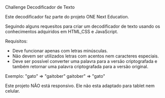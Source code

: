 Challenge Decodificador de Texto

Este decodificador faz parte do projeto ONE Next Education.

Seguindo alguns requesitos para criar um decodificador de texto usando os conhecimentos adquiridos em HTML,CSS e JavaScript.

   Requisitos:
- Deve funcionar apenas com letras minúsculas.
- Não devem ser utilizados letras com acentos nem caracteres especiais.
- Deve ser possível converter uma palavra para a versão criptografada e também retornar uma palavra criptografada para a versão original.

 Exemplo:
"gato" => "gaitober"
gaitober" => "gato"
 
 Este projeto NÃO está responsivo.
 Ele não esta adaptado para tablet nem celular.
